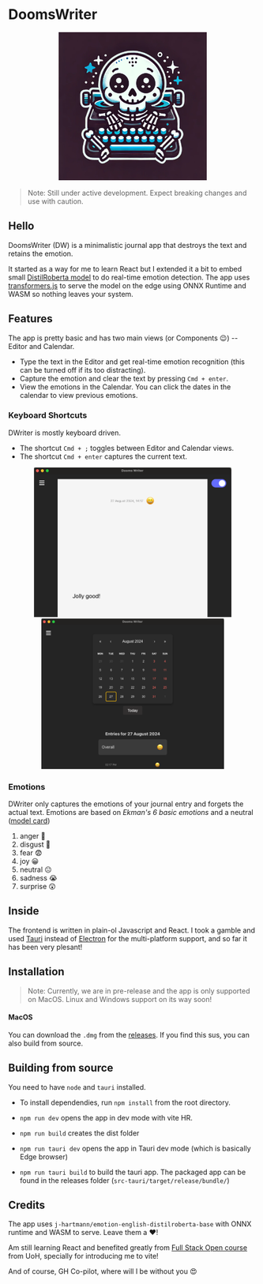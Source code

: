 # DoomsWriter

<div style="text-align: center;">
  <img src="src/assets/dw_logo.png" alt="DoomsWriter Logo" width="300"/>
</div>

> Note: Still under active development. Expect breaking changes and use with caution.

## Hello

DoomsWriter (DW) is a minimalistic journal app that destroys the text and retains the emotion.

It started as a way for me to learn React but I extended it a bit to embed small [DistilRoberta model](https://huggingface.co/j-hartmann/emotion-english-distilroberta-base) to do real-time emotion detection. The app uses [transformers.js](https://huggingface.co/docs/transformers.js/index) to serve the model on the edge using ONNX Runtime and WASM so nothing leaves your system.


## Features

The app is pretty basic and has two main views (or Components 😉️) -- Editor and Calendar.

- Type the text in the Editor and get real-time emotion recognition (this can be turned off if its too distracting).
- Capture the emotion and clear the text by pressing `Cmd + enter`.
- View the emotions in the Calendar. You can click the dates in the calendar to view previous emotions.

### Keyboard Shortcuts

DWriter is mostly keyboard driven.

- The shortcut `Cmd + ;` toggles between Editor and Calendar views.
- The shortcut `Cmd + enter` captures the current text.

<p align="center">
  <img src="src/assets/editor-screenshot.png" alt="alt text" width="400"/>
  <img src="src/assets/calendar-screenshot.png" alt="alt text" width="370"/>
</p>

### Emotions

DWriter only captures the emotions of your journal entry and forgets the actual text. Emotions are based on *Ekman's 6 basic emotions* and a neutral ([model card](https://huggingface.co/j-hartmann/emotion-english-distilroberta-base))

1. anger 🤬
2. disgust 🤢
3. fear 😨
4. joy 😀
5. neutral 😐
6. sadness 😭
7. surprise 😲

## Inside

The frontend is written in plain-ol Javascript and React. I took a gamble and used [Tauri](https://tauri.app/) instead of [Electron](https://josephg.com/blog/electron-is-flash-for-the-desktop/) for the multi-platform support, and so far it has been very plesant!

## Installation

> Note: Currently, we are in pre-release and the app is only supported on MacOS. Linux and Windows support on its way soon!

#### MacOS

You can download the `.dmg` from the [releases](https://github.com/ykumards/dwriter/releases). If you find this sus, you can also build from source.

## Building from source

You need to have `node` and `tauri` installed.

- To install dependendies, run `npm install` from the root directory.

- `npm run dev` opens the app in dev mode with vite HR.
- `npm run build` creates the dist folder
- `npm run tauri dev` opens the app in Tauri dev mode (which is basically Edge browser)
- `npm run tauri build` to build the tauri app. The packaged app can be found in the releases folder (`src-tauri/target/release/bundle/`)

## Credits

The app uses `j-hartmann/emotion-english-distilroberta-base` with ONNX runtime and WASM to serve. Leave them a  ❤️️!

Am still learning React and benefited greatly from [Full Stack Open course](https://fullstackopen.com/en/) from UoH, specially for introducing me to vite!

And of course, GH Co-pilot, where will I be without you 😍️
